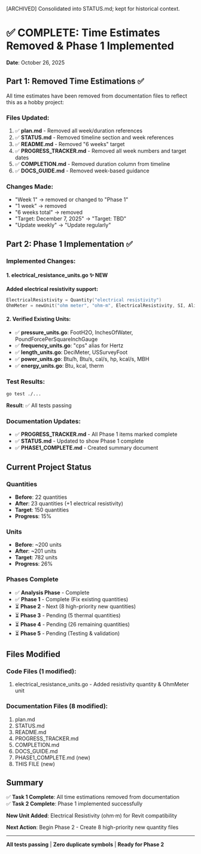 [ARCHIVED] Consolidated into STATUS.md; kept for historical context.

# ✅ COMPLETE: Time Estimates Removed & Phase 1 Implemented

**Date**: October 26, 2025

## Part 1: Removed Time Estimations ✅

All time estimates have been removed from documentation files to reflect this as a hobby project:

### Files Updated:
1. ✅ **plan.md** - Removed all week/duration references
2. ✅ **STATUS.md** - Removed timeline section and week references
3. ✅ **README.md** - Removed "6 weeks" target
4. ✅ **PROGRESS_TRACKER.md** - Removed all week numbers and target dates
5. ✅ **COMPLETION.md** - Removed duration column from timeline
6. ✅ **DOCS_GUIDE.md** - Removed week-based guidance

### Changes Made:
- "Week 1" → removed or changed to "Phase 1"
- "1 week" → removed
- "6 weeks total" → removed
- "Target: December 7, 2025" → "Target: TBD"
- "Update weekly" → "Update regularly"

## Part 2: Phase 1 Implementation ✅

### Implemented Changes:

#### 1. electrical_resistance_units.go ✨ NEW
**Added electrical resistivity support:**
```go
ElectricalResistivity = Quantity("electrical resistivity")
OhmMeter = newUnit("ohm meter", "ohm·m", ElectricalResistivity, SI, Aliases("ohm-meter"))
```

#### 2. Verified Existing Units:
- ✅ **pressure_units.go**: FootH2O, InchesOfWater, PoundForcePerSquareInchGauge
- ✅ **frequency_units.go**: "cps" alias for Hertz
- ✅ **length_units.go**: DeciMeter, USSurveyFoot
- ✅ **power_units.go**: Btu/h, Btu/s, cal/s, hp, kcal/s, MBH
- ✅ **energy_units.go**: Btu, kcal, therm

### Test Results:
```bash
go test ./...
```
**Result**: ✅ All tests passing

### Documentation Updates:
- ✅ **PROGRESS_TRACKER.md** - All Phase 1 items marked complete
- ✅ **STATUS.md** - Updated to show Phase 1 complete
- ✅ **PHASE1_COMPLETE.md** - Created summary document

## Current Project Status

### Quantities
- **Before**: 22 quantities
- **After**: 23 quantities (+1 electrical resistivity)
- **Target**: 150 quantities
- **Progress**: 15%

### Units
- **Before**: ~200 units
- **After**: ~201 units
- **Target**: 782 units
- **Progress**: 26%

### Phases Complete
- ✅ **Analysis Phase** - Complete
- ✅ **Phase 1** - Complete (Fix existing quantities)
- ⏳ **Phase 2** - Next (8 high-priority new quantities)
- ⏳ **Phase 3** - Pending (5 thermal quantities)
- ⏳ **Phase 4** - Pending (26 remaining quantities)
- ⏳ **Phase 5** - Pending (Testing & validation)

## Files Modified

### Code Files (1 modified):
1. electrical_resistance_units.go - Added resistivity quantity & OhmMeter unit

### Documentation Files (8 modified):
1. plan.md
2. STATUS.md
3. README.md
4. PROGRESS_TRACKER.md
5. COMPLETION.md
6. DOCS_GUIDE.md
7. PHASE1_COMPLETE.md (new)
8. THIS FILE (new)

## Summary

✅ **Task 1 Complete**: All time estimations removed from documentation  
✅ **Task 2 Complete**: Phase 1 implemented successfully

**New Unit Added**: Electrical Resistivity (ohm·m) for Revit compatibility

**Next Action**: Begin Phase 2 - Create 8 high-priority new quantity files

---

**All tests passing** | **Zero duplicate symbols** | **Ready for Phase 2**

